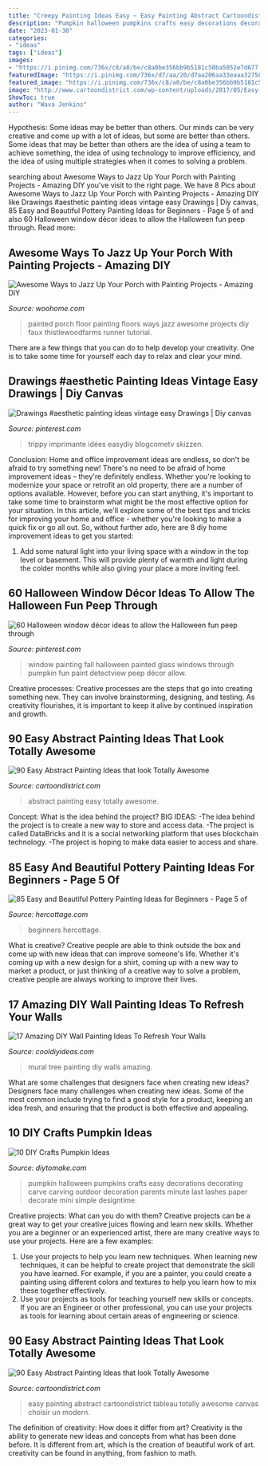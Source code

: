 ```yaml
---
title: "Creepy Painting Ideas Easy ~ Easy Painting Abstract Cartoondistrict Tableau Totally Awesome Canvas Choisir Un Modern"
description: "Pumpkin halloween pumpkins crafts easy decorations decorating carve carving outdoor decoration parents minute last lashes paper decorate mini simple designtime"
date: "2023-01-30"
categories:
- "ideas"
tags: ["ideas"]
images:
- "https://i.pinimg.com/736x/c8/a0/be/c8a0be356bb9b5181c50ba5052e7d677.jpg"
featuredImage: "https://i.pinimg.com/736x/d7/aa/20/d7aa206aa33eaaa32758bc753de95f19.jpg"
featured_image: "https://i.pinimg.com/736x/c8/a0/be/c8a0be356bb9b5181c50ba5052e7d677.jpg"
image: "http://www.cartoondistrict.com/wp-content/uploads/2017/05/Easy-Abstract-Painting-Ideas28.jpg"
ShowToc: true
author: "Wava Jenkins"
---
```



Hypothesis: Some ideas may be better than others.
Our minds can be very creative and come up with a lot of ideas, but some are better than others. Some ideas that may be better than others are the idea of using a team to achieve something, the idea of using technology to improve efficiency, and the idea of using multiple strategies when it comes to solving a problem.

	

		
searching about Awesome Ways to Jazz Up Your Porch with Painting Projects - Amazing DIY you've visit to the right page. We have 8 Pics about Awesome Ways to Jazz Up Your Porch with Painting Projects - Amazing DIY like Drawings #aesthetic painting ideas vintage easy Drawings | Diy canvas, 85 Easy and Beautiful Pottery Painting Ideas for Beginners - Page 5 of and also 60 Halloween window décor ideas to allow the Halloween fun peep through. Read more:
		
    
## Awesome Ways To Jazz Up Your Porch With Painting Projects - Amazing DIY

<img loading=lazy src="http://www.woohome.com/wp-content/uploads/2017/04/painted-porch-floor-13.jpg" onerror="this.onerror=null;this.src='https://tse2.mm.bing.net/th?id=OIP.G5Cke-FKHcw_IIULMeHIsAHaSG&amp;pid=15.1';" alt="Awesome Ways to Jazz Up Your Porch with Painting Projects - Amazing DIY">

_Source: woohome.com_

>painted porch floor painting floors ways jazz awesome projects diy faux thistlewoodfarms runner tutorial. 

	

There are a few things that you can do to help develop your creativity. One is to take some time for yourself each day to relax and clear your mind.

    
## Drawings #aesthetic Painting Ideas Vintage Easy Drawings | Diy Canvas

<img loading=lazy src="https://i.pinimg.com/736x/c8/a0/be/c8a0be356bb9b5181c50ba5052e7d677.jpg" onerror="this.onerror=null;this.src='https://tse2.mm.bing.net/th?id=OIP.AngA2CghscHpvYDnx9VzFQHaJ4&amp;pid=15.1';" alt="Drawings #aesthetic painting ideas vintage easy Drawings | Diy canvas">

_Source: pinterest.com_

>trippy imprimante idées easydiy blogcometv skizzen. 

	

Conclusion: Home and office improvement ideas are endless, so don't be afraid to try something new!
There's no need to be afraid of home improvement ideas – they're definitely endless. Whether you're looking to modernize your space or retrofit an old property, there are a number of options available. However, before you can start anything, it's important to take some time to brainstorm what might be the most effective option for your situation. In this article, we'll explore some of the best tips and tricks for improving your home and office - whether you're looking to make a quick fix or go all out. So, without further ado, here are 8 diy home improvement ideas to get you started: 
1) Add some natural light into your living space with a window in the top level or basement. This will provide plenty of warmth and light during the colder months while also giving your place a more inviting feel.

    
## 60 Halloween Window Décor Ideas To Allow The Halloween Fun Peep Through

<img loading=lazy src="https://i.pinimg.com/736x/d7/aa/20/d7aa206aa33eaaa32758bc753de95f19.jpg" onerror="this.onerror=null;this.src='https://tse4.mm.bing.net/th?id=OIP.Bf1ampRv4hxy569mTa4PYAHaJ4&amp;pid=15.1';" alt="60 Halloween window décor ideas to allow the Halloween fun peep through">

_Source: pinterest.com_

>window painting fall halloween painted glass windows through pumpkin fun paint detectview peep décor allow. 

	

Creative processes:
Creative processes are the steps that go into creating something new. They can involve brainstorming, designing, and testing. As creativity flourishes, it is important to keep it alive by continued inspiration and growth.

    
## 90 Easy Abstract Painting Ideas That Look Totally Awesome

<img loading=lazy src="http://www.cartoondistrict.com/wp-content/uploads/2017/05/Easy-Abstract-Painting-Ideas28.jpg" onerror="this.onerror=null;this.src='https://tse1.mm.bing.net/th?id=OIP.aTm0lIqjMj_h72281k1EkQHaJ4&amp;pid=15.1';" alt="90 Easy Abstract Painting Ideas that look Totally Awesome">

_Source: cartoondistrict.com_

>abstract painting easy totally awesome. 

	

Concept: What is the idea behind the project?
BIG IDEAS: 
-The idea behind the project is to create a new way to store and access data. 
-The project is called DataBricks and it is a social networking platform that uses blockchain technology. 
-The project is hoping to make data easier to access and share.

    
## 85 Easy And Beautiful Pottery Painting Ideas For Beginners - Page 5 Of

<img loading=lazy src="https://www.hercottage.com/wp-content/uploads/2019/07/Easy-and-Beautiful-Pottery-Painting-Ideas-for-Beginners-82.png" onerror="this.onerror=null;this.src='https://tse4.mm.bing.net/th?id=OIP.ytShqoK3k_ByCMNZzHiEPwHaJ4&amp;pid=15.1';" alt="85 Easy and Beautiful Pottery Painting Ideas for Beginners - Page 5 of">

_Source: hercottage.com_

>beginners hercottage. 

	

What is creative?
Creative people are able to think outside the box and come up with new ideas that can improve someone's life. Whether it's coming up with a new design for a shirt, coming up with a new way to market a product, or just thinking of a creative way to solve a problem, creative people are always working to improve their lives.

    
## 17 Amazing DIY Wall Painting Ideas To Refresh Your Walls

<img loading=lazy src="http://cooldiyideas.com/wp-content/uploads/2015/07/Tree-Mural.jpg" onerror="this.onerror=null;this.src='https://tse1.mm.bing.net/th?id=OIP.TW7BOu4x3fj9FSCJ7lLnAgHaJ4&amp;pid=15.1';" alt="17 Amazing DIY Wall Painting Ideas To Refresh Your Walls">

_Source: cooldiyideas.com_

>mural tree painting diy walls amazing. 

	

What are some challenges that designers face when creating new ideas?
Designers face many challenges when creating new ideas. Some of the most common include trying to find a good style for a product, keeping an idea fresh, and ensuring that the product is both effective and appealing.

    
## 10 DIY Crafts Pumpkin Ideas

<img loading=lazy src="https://www.diytomake.com/wp-content/uploads/2015/10/great-pumpkin-idea.jpg" onerror="this.onerror=null;this.src='https://tse1.mm.bing.net/th?id=OIP.gmHyUGRXuHid_P1EmLwTqAHaJ3&amp;pid=15.1';" alt="10 DIY Crafts Pumpkin Ideas">

_Source: diytomake.com_

>pumpkin halloween pumpkins crafts easy decorations decorating carve carving outdoor decoration parents minute last lashes paper decorate mini simple designtime. 

	

Creative projects: What can you do with them?
Creative projects can be a great way to get your creative juices flowing and learn new skills. Whether you are a beginner or an experienced artist, there are many creative ways to use your projects. Here are a few examples: 
1. Use your projects to help you learn new techniques. When learning new techniques, it can be helpful to create project that demonstrate the skill you have learned. For example, if you are a painter, you could create a painting using different colors and textures to help you learn how to mix these together effectively. 
2. Use your projects as tools for teaching yourself new skills or concepts. If you are an Engineer or other professional, you can use your projects as tools for learning about certain areas of engineering or science.

    
## 90 Easy Abstract Painting Ideas That Look Totally Awesome

<img loading=lazy src="http://www.cartoondistrict.com/wp-content/uploads/2017/06/Easy-Abstract-Painting-Ideas00018-1.jpg" onerror="this.onerror=null;this.src='https://tse3.mm.bing.net/th?id=OIP.mcIiMNuhKMMjuFWigV0ZkQHaM-&amp;pid=15.1';" alt="90 Easy Abstract Painting Ideas that look Totally Awesome">

_Source: cartoondistrict.com_

>easy painting abstract cartoondistrict tableau totally awesome canvas choisir un modern. 

	

The definition of creativity: How does it differ from art?
Creativity is the ability to generate new ideas and concepts from what has been done before. It is different from art, which is the creation of beautiful work of art. creativity can be found in anything, from fashion to math.

